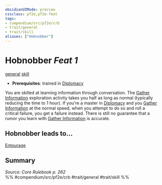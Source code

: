 ```yaml
---
obsidianUIMode: preview
cssclass: pf2e,pf2e-feat
tags:
- compendium/src/pf2e/crb
- trait/general
- trait/skill
aliases: ["Hobnobber"]
---
```

# Hobnobber  *Feat 1*  
[general](../../Rules/traits/general.md)  [skill](../../Rules/traits/skill.md)  

- **Prerequisites**: trained in [Diplomacy](../skills.md#Diplomacy)

You are skilled at learning information through conversation. The [Gather Information](../../Rules/actions/gather-information.md) exploration activity takes you half as long as normal (typically reducing the time to 1 hour). If you're a master in [Diplomacy](../skills.md#Diplomacy) and you [Gather Information](../../Rules/actions/gather-information.md) at the normal speed, when you attempt to do so and roll a critical failure, you get a failure instead. There is still no guarantee that a rumor you learn with [Gather Information](../../Rules/actions/gather-information.md) is accurate.

## Hobnobber leads to...

[Entourage](entourage-locg.md)

## Summary

*Source: Core Rulebook p. 262*  
%% #compendium/src/pf2e/crb #trait/general #trait/skill %%